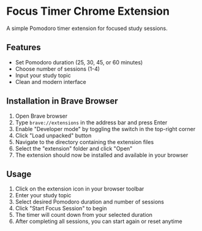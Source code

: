 # Focus Timer Chrome Extension

A simple Pomodoro timer extension for focused study sessions.

## Features
- Set Pomodoro duration (25, 30, 45, or 60 minutes)
- Choose number of sessions (1-4)
- Input your study topic
- Clean and modern interface

## Installation in Brave Browser

1. Open Brave browser
2. Type `brave://extensions` in the address bar and press Enter
3. Enable "Developer mode" by toggling the switch in the top-right corner
4. Click "Load unpacked" button
5. Navigate to the directory containing the extension files
6. Select the "extension" folder and click "Open"
7. The extension should now be installed and available in your browser

## Usage

1. Click on the extension icon in your browser toolbar
2. Enter your study topic
3. Select desired Pomodoro duration and number of sessions
4. Click "Start Focus Session" to begin
5. The timer will count down from your selected duration
6. After completing all sessions, you can start again or reset anytime 